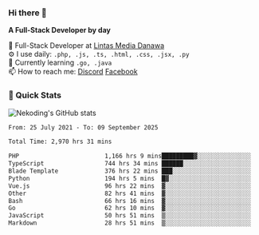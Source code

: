 ### Hi there 👋

**A Full-Stack Developer by day**

🔭 Full-Stack Developer at [Lintas Media Danawa](https://www.lintasmediadanawa.com/)  
⚙️ I use daily: `.php, .js, .ts, .html, .css, .jsx, .py`  
🌱 Currently learning `.go, .java`  
📫 How to reach me: [Discord](https://discordapp.com/users/984448732999327766)  [Facebook](https://fb.me/tyvandi)  

### 🚀 Quick Stats  

![Nekoding's GitHub stats](https://github-readme-stats.vercel.app/api?username=nekoding&show_icons=true)

<!--START_SECTION:waka-->

```txt
From: 25 July 2021 - To: 09 September 2025

Total Time: 2,970 hrs 31 mins

PHP                        1,166 hrs 9 mins█████████▓░░░░░░░░░░░░░░░   38.19 %
TypeScript                 744 hrs 34 mins ██████░░░░░░░░░░░░░░░░░░░   24.39 %
Blade Template             376 hrs 22 mins ███░░░░░░░░░░░░░░░░░░░░░░   12.33 %
Python                     194 hrs 5 mins  █▓░░░░░░░░░░░░░░░░░░░░░░░   06.36 %
Vue.js                     96 hrs 22 mins  ▓░░░░░░░░░░░░░░░░░░░░░░░░   03.16 %
Other                      82 hrs 41 mins  ▓░░░░░░░░░░░░░░░░░░░░░░░░   02.71 %
Bash                       66 hrs 16 mins  ▓░░░░░░░░░░░░░░░░░░░░░░░░   02.17 %
Go                         62 hrs 10 mins  ▓░░░░░░░░░░░░░░░░░░░░░░░░   02.04 %
JavaScript                 50 hrs 51 mins  ▒░░░░░░░░░░░░░░░░░░░░░░░░   01.67 %
Markdown                   28 hrs 51 mins  ▒░░░░░░░░░░░░░░░░░░░░░░░░   00.95 %
```

<!--END_SECTION:waka-->

<!--
**nekoding/nekoding** is a ✨ _special_ ✨ repository because its `README.md` (this file) appears on your GitHub profile.

Here are some ideas to get you started:

- 🔭 I’m currently working on ...
- 🌱 I’m currently learning ...
- 👯 I’m looking to collaborate on ...
- 🤔 I’m looking for help with ...
- 💬 Ask me about ...
- 📫 How to reach me: ...
- 😄 Pronouns: ...
- ⚡ Fun fact: ...
-->
